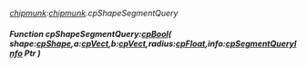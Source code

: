 _[chipmunk](../../modules/chipmunk/chipmunk-module.md):[chipmunk](../../modules/chipmunk/chipmunk-module.md).cpShapeSegmentQuery_
##### Function cpShapeSegmentQuery:[cpBool](../../modules/chipmunk/chipmunk-cpbool.md)( shape:[cpShape](../../modules/chipmunk/chipmunk-cpshape.md),a:[cpVect](../../modules/chipmunk/chipmunk-cpvect.md),b:[cpVect](../../modules/chipmunk/chipmunk-cpvect.md),radius:[cpFloat](../../modules/chipmunk/chipmunk-cpfloat.md),info:[cpSegmentQueryInfo](../../modules/chipmunk/chipmunk-cpsegmentqueryinfo.md) Ptr )
